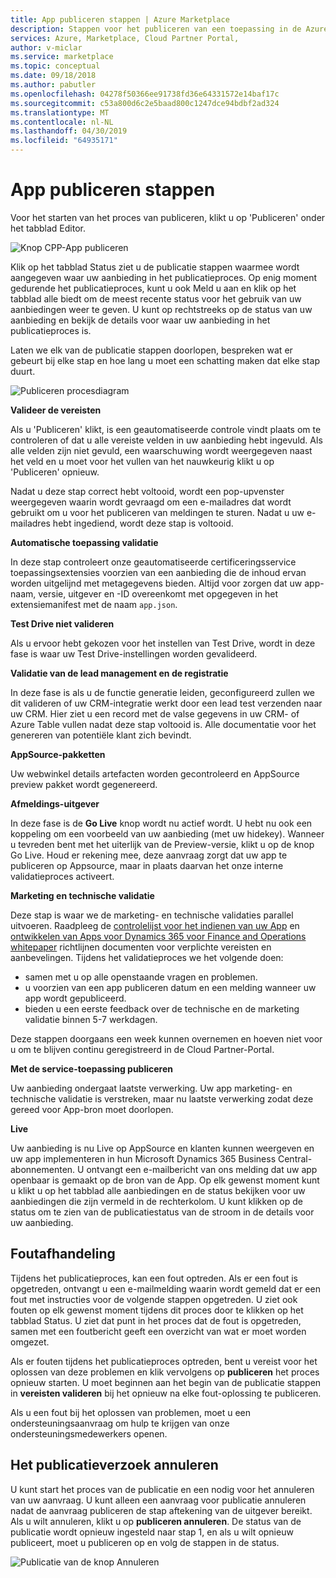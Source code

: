 ```yaml
---
title: App publiceren stappen | Azure Marketplace
description: Stappen voor het publiceren van een toepassing in de Azure Marketplace.
services: Azure, Marketplace, Cloud Partner Portal,
author: v-miclar
ms.service: marketplace
ms.topic: conceptual
ms.date: 09/18/2018
ms.author: pabutler
ms.openlocfilehash: 04278f50366ee91738fd36e64331572e14baf17c
ms.sourcegitcommit: c53a800d6c2e5baad800c1247dce94bdbf2ad324
ms.translationtype: MT
ms.contentlocale: nl-NL
ms.lasthandoff: 04/30/2019
ms.locfileid: "64935171"
---
```

# <a name="app-publishing-steps"></a>App publiceren stappen

Voor het starten van het proces van publiceren, klikt u op 'Publiceren' onder het tabblad Editor.

![Knop CPP-App publiceren](./media/d365-financials/image014.jpg)


Klik op het tabblad Status ziet u de publicatie stappen waarmee wordt aangegeven waar uw aanbieding in het publicatieproces. Op enig moment gedurende het publicatieproces, kunt u ook Meld u aan en klik op het tabblad alle biedt om de meest recente status voor het gebruik van uw aanbiedingen weer te geven. U kunt op rechtstreeks op de status van uw aanbieding en bekijk de details voor waar uw aanbieding in het publicatieproces is.

Laten we elk van de publicatie stappen doorlopen, bespreken wat er gebeurt bij elke stap en hoe lang u moet een schatting maken dat elke stap duurt.

![Publiceren procesdiagram](./media/d365-financials/image017.png)


**Valideer de vereisten**

Als u 'Publiceren' klikt, is een geautomatiseerde controle vindt plaats om te controleren of dat u alle vereiste velden in uw aanbieding hebt ingevuld. Als alle velden zijn niet gevuld, een waarschuwing wordt weergegeven naast het veld en u moet voor het vullen van het nauwkeurig klikt u op 'Publiceren' opnieuw.

Nadat u deze stap correct hebt voltooid, wordt een pop-upvenster weergegeven waarin wordt gevraagd om een e-mailadres dat wordt gebruikt om u voor het publiceren van meldingen te sturen. Nadat u uw e-mailadres hebt ingediend, wordt deze stap is voltooid.


**Automatische toepassing validatie**

In deze stap controleert onze geautomatiseerde certificeringsservice toepassingsextensies voorzien van een aanbieding die de inhoud ervan worden uitgelijnd met metagegevens bieden. Altijd voor zorgen dat uw app-naam, versie, uitgever en -ID overeenkomt met opgegeven in het extensiemanifest met de naam `app.json`.


**Test Drive niet valideren**

Als u ervoor hebt gekozen voor het instellen van Test Drive, wordt in deze fase is waar uw Test Drive-instellingen worden gevalideerd.


**Validatie van de lead management en de registratie**

In deze fase is als u de functie generatie leiden, geconfigureerd zullen we dit valideren of uw CRM-integratie werkt door een lead test verzenden naar uw CRM. Hier ziet u een record met de valse gegevens in uw CRM- of Azure Table vullen nadat deze stap voltooid is. Alle documentatie voor het genereren van potentiële klant zich bevindt.


**AppSource-pakketten**

Uw webwinkel details artefacten worden gecontroleerd en AppSource preview pakket wordt gegenereerd.


**Afmeldings-uitgever**

In deze fase is de **Go Live** knop wordt nu actief wordt. U hebt nu ook een koppeling om een voorbeeld van uw aanbieding (met uw hidekey). Wanneer u tevreden bent met het uiterlijk van de Preview-versie, klikt u op de knop Go Live.
Houd er rekening mee, deze aanvraag zorgt dat uw app te publiceren op Appsource, maar in plaats daarvan het onze interne validatieproces activeert.


**Marketing en technische validatie**

Deze stap is waar we de marketing- en technische validaties parallel uitvoeren. Raadpleeg de [controlelijst voor het indienen van uw App](https://aka.ms/CheckBeforeYouSubmit) en [ontwikkelen van Apps voor Dynamics 365 voor Finance and Operations whitepaper](https://go.microsoft.com/fwlink/?linkid=841518) richtlijnen documenten voor verplichte vereisten en aanbevelingen. Tijdens het validatieproces we het volgende doen:
-  samen met u op alle openstaande vragen en problemen.  
- u voorzien van een app publiceren datum en een melding wanneer uw app wordt gepubliceerd. 
- bieden u een eerste feedback over de technische en de marketing validatie binnen 5-7 werkdagen.

Deze stappen doorgaans een week kunnen overnemen en hoeven niet voor u om te blijven continu geregistreerd in de Cloud Partner-Portal.


**Met de service-toepassing publiceren**

Uw aanbieding ondergaat laatste verwerking. Uw app marketing- en technische validatie is verstreken, maar nu laatste verwerking zodat deze gereed voor App-bron moet doorlopen.


**Live**

Uw aanbieding is nu Live op AppSource en klanten kunnen weergeven en uw app implementeren in hun Microsoft Dynamics 365 Business Central-abonnementen. U ontvangt een e-mailbericht van ons melding dat uw app openbaar is gemaakt op de bron van de App. Op elk gewenst moment kunt u klikt u op het tabblad alle aanbiedingen en de status bekijken voor uw aanbiedingen die zijn vermeld in de rechterkolom. U kunt klikken op de status om te zien van de publicatiestatus van de stroom in de details voor uw aanbieding.


<a name="error-handling"></a>Foutafhandeling
--------------

Tijdens het publicatieproces, kan een fout optreden. Als er een fout is opgetreden, ontvangt u een e-mailmelding waarin wordt gemeld dat er een fout met instructies voor de volgende stappen opgetreden. U ziet ook fouten op elk gewenst moment tijdens dit proces door te klikken op het tabblad Status. U ziet dat punt in het proces dat de fout is opgetreden, samen met een foutbericht geeft een overzicht van wat er moet worden omgezet.

Als er fouten tijdens het publicatieproces optreden, bent u vereist voor het oplossen van deze problemen en klik vervolgens op **publiceren** het proces opnieuw starten. U moet beginnen aan het begin van de publicatie stappen in **vereisten valideren** bij het opnieuw na elke fout-oplossing te publiceren.

Als u een fout bij het oplossen van problemen, moet u een ondersteuningsaanvraag om hulp te krijgen van onze ondersteuningsmedewerkers openen.


<a name="canceling-the-publishing-request"></a>Het publicatieverzoek annuleren
--------------------------------

U kunt start het proces van de publicatie en een nodig voor het annuleren van uw aanvraag. U kunt alleen een aanvraag voor publicatie annuleren nadat de aanvraag publiceren de stap aftekening van de uitgever bereikt. Als u wilt annuleren, klikt u op **publiceren annuleren**. De status van de publicatie wordt opnieuw ingesteld naar stap 1, en als u wilt opnieuw publiceert, moet u publiceren op en volg de stappen in de status.

![Publicatie van de knop Annuleren](./media/d365-financials/image013.png)
